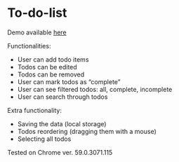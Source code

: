 # To-do-list
Demo available [here](https://Bulinskimarek.github.io/To-do-list/#/)

Functionalities:
-	User can add todo items
-	Todos can be edited
-	Todos can be removed
-	User can mark todos as “complete”
-	User can see filtered todos: all, complete, incomplete
-	User can search through todos

Extra functionality: 
-	Saving the data (local storage)
-	Todos reordering (dragging them with a mouse)
-	Selecting all todos

Tested on Chrome ver. 59.0.3071.115